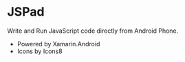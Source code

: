 # JSPad

Write and Run JavaScript code directly from Android Phone.

* Powered by Xamarin.Android
* Icons by Icons8
